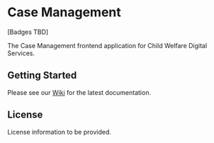 # Case Management

[Badges TBD]

The Case Management frontend application for Child Welfare Digital Services.

## Getting Started

Please see our [Wiki](https://github.com/ca-cwds/case-management/wiki) for the latest documentation.

## License

License information to be provided.
